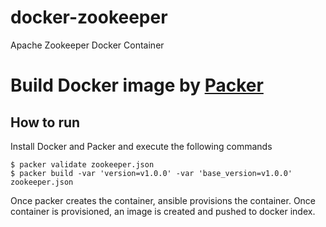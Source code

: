 # docker-zookeeper
Apache Zookeeper Docker Container

# Build Docker image by [Packer](http://www.packer.io/)

## How to run

Install Docker and Packer and execute the following commands

```
$ packer validate zookeeper.json
$ packer build -var 'version=v1.0.0' -var 'base_version=v1.0.0' zookeeper.json
```
Once packer creates the container, ansible provisions the container. Once container is provisioned, an image is created and pushed to docker index.
